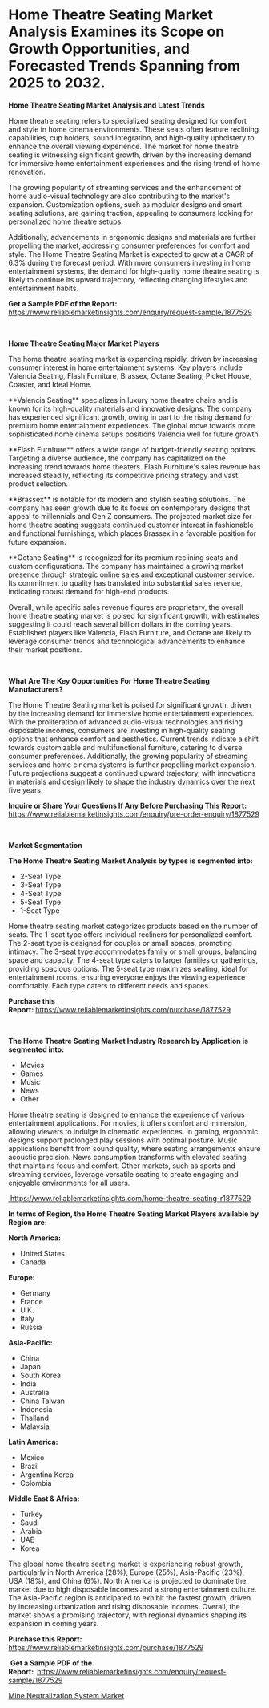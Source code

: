 <p><h1>Home Theatre Seating Market Analysis Examines its Scope on Growth Opportunities, and Forecasted Trends Spanning from 2025 to 2032.</h1></p><p><strong>Home Theatre Seating Market Analysis and Latest Trends</strong></p>
<p><p>Home theatre seating refers to specialized seating designed for comfort and style in home cinema environments. These seats often feature reclining capabilities, cup holders, sound integration, and high-quality upholstery to enhance the overall viewing experience. The market for home theatre seating is witnessing significant growth, driven by the increasing demand for immersive home entertainment experiences and the rising trend of home renovation. </p><p>The growing popularity of streaming services and the enhancement of home audio-visual technology are also contributing to the market's expansion. Customization options, such as modular designs and smart seating solutions, are gaining traction, appealing to consumers looking for personalized home theatre setups. </p><p>Additionally, advancements in ergonomic designs and materials are further propelling the market, addressing consumer preferences for comfort and style. The Home Theatre Seating Market is expected to grow at a CAGR of 6.3% during the forecast period. With more consumers investing in home entertainment systems, the demand for high-quality home theatre seating is likely to continue its upward trajectory, reflecting changing lifestyles and entertainment habits.</p></p>
<p><strong>Get a Sample PDF of the Report:&nbsp;</strong> <a href="https://www.reliablemarketinsights.com/enquiry/request-sample/1877529?utm_campaign=2252&utm_medium=2&utm_source=Github&utm_content=ia&utm_term=10042025&utm_id=home-theatre-seating">https://www.reliablemarketinsights.com/enquiry/request-sample/1877529</a></p>
<p>&nbsp;</p>
<p><strong>Home Theatre Seating Major Market Players</strong></p>
<p><p>The home theatre seating market is expanding rapidly, driven by increasing consumer interest in home entertainment systems. Key players include Valencia Seating, Flash Furniture, Brassex, Octane Seating, Picket House, Coaster, and Ideal Home.</p><p>**Valencia Seating** specializes in luxury home theatre chairs and is known for its high-quality materials and innovative designs. The company has experienced significant growth, owing in part to the rising demand for premium home entertainment experiences. The global move towards more sophisticated home cinema setups positions Valencia well for future growth.</p><p>**Flash Furniture** offers a wide range of budget-friendly seating options. Targeting a diverse audience, the company has capitalized on the increasing trend towards home theaters. Flash Furniture's sales revenue has increased steadily, reflecting its competitive pricing strategy and vast product selection.</p><p>**Brassex** is notable for its modern and stylish seating solutions. The company has seen growth due to its focus on contemporary designs that appeal to millennials and Gen Z consumers. The projected market size for home theatre seating suggests continued customer interest in fashionable and functional furnishings, which places Brassex in a favorable position for future expansion.</p><p>**Octane Seating** is recognized for its premium reclining seats and custom configurations. The company has maintained a growing market presence through strategic online sales and exceptional customer service. Its commitment to quality has translated into substantial sales revenue, indicating robust demand for high-end products.</p><p>Overall, while specific sales revenue figures are proprietary, the overall home theatre seating market is poised for significant growth, with estimates suggesting it could reach several billion dollars in the coming years. Established players like Valencia, Flash Furniture, and Octane are likely to leverage consumer trends and technological advancements to enhance their market positions.</p></p>
<p>&nbsp;</p>
<p><strong>What Are The Key Opportunities For Home Theatre Seating Manufacturers?</strong></p>
<p><p>The Home Theatre Seating market is poised for significant growth, driven by the increasing demand for immersive home entertainment experiences. With the proliferation of advanced audio-visual technologies and rising disposable incomes, consumers are investing in high-quality seating options that enhance comfort and aesthetics. Current trends indicate a shift towards customizable and multifunctional furniture, catering to diverse consumer preferences. Additionally, the growing popularity of streaming services and home cinema systems is further propelling market expansion. Future projections suggest a continued upward trajectory, with innovations in materials and design likely to shape the industry dynamics over the next five years.</p></p>
<p><strong>Inquire or Share Your Questions If Any Before Purchasing This Report:</strong> <a href="https://www.reliablemarketinsights.com/enquiry/pre-order-enquiry/1877529?utm_campaign=2252&utm_medium=2&utm_source=Github&utm_content=ia&utm_term=10042025&utm_id=home-theatre-seating">https://www.reliablemarketinsights.com/enquiry/pre-order-enquiry/1877529</a></p>
<p>&nbsp;</p>
<p><strong>Market Segmentation</strong></p>
<p><strong>The Home Theatre Seating Market Analysis by types is segmented into:</strong></p>
<p><ul><li>2-Seat Type</li><li>3-Seat Type</li><li>4-Seat Type</li><li>5-Seat Type</li><li>1-Seat Type</li></ul></p>
<p><p>Home theatre seating market categorizes products based on the number of seats. The 1-seat type offers individual recliners for personalized comfort. The 2-seat type is designed for couples or small spaces, promoting intimacy. The 3-seat type accommodates family or small groups, balancing space and capacity. The 4-seat type caters to larger families or gatherings, providing spacious options. The 5-seat type maximizes seating, ideal for entertainment rooms, ensuring everyone enjoys the viewing experience comfortably. Each type caters to different needs and spaces.</p></p>
<p><strong>Purchase this Report:&nbsp;</strong><a href="https://www.reliablemarketinsights.com/purchase/1877529?utm_campaign=2252&utm_medium=2&utm_source=Github&utm_content=ia&utm_term=10042025&utm_id=home-theatre-seating">https://www.reliablemarketinsights.com/purchase/1877529</a></p>
<p>&nbsp;</p>
<p><strong>The Home Theatre Seating Market Industry Research by Application is segmented into:</strong></p>
<p><ul><li>Movies</li><li>Games</li><li>Music</li><li>News</li><li>Other</li></ul></p>
<p><p>Home theatre seating is designed to enhance the experience of various entertainment applications. For movies, it offers comfort and immersion, allowing viewers to indulge in cinematic experiences. In gaming, ergonomic designs support prolonged play sessions with optimal posture. Music applications benefit from sound quality, where seating arrangements ensure acoustic precision. News consumption transforms with elevated seating that maintains focus and comfort. Other markets, such as sports and streaming services, leverage versatile seating to create engaging and enjoyable environments for all users.</p></p>
<p><a href="https://www.reliablemarketinsights.com/home-theatre-seating-r1877529?utm_campaign=2252&utm_medium=2&utm_source=Github&utm_content=ia&utm_term=10042025&utm_id=home-theatre-seating">&nbsp;https://www.reliablemarketinsights.com/home-theatre-seating-r1877529</a></p>
<p><strong>In terms of Region, the Home Theatre Seating Market Players available by Region are:</strong></p>
<p>
    <p> <strong> North America: </strong>
        <ul>
            <li>United States</li>
            <li>Canada</li>
        </ul>
        </p> 
    <p> <strong> Europe: </strong>
        <ul>
            <li>Germany</li>
            <li>France</li>
            <li>U.K.</li>
            <li>Italy</li>
            <li>Russia</li>
        </ul>
        </p> 
    <p> <strong> Asia-Pacific: </strong>
        <ul>
            <li>China</li>
            <li>Japan</li>
            <li>South Korea</li>
            <li>India</li>
            <li>Australia</li>
            <li>China Taiwan</li>
            <li>Indonesia</li>
            <li>Thailand</li>
            <li>Malaysia</li>
        </ul>
        </p> 
    <p> <strong> Latin America: </strong>
        <ul>
            <li>Mexico</li>
            <li>Brazil</li>
            <li>Argentina Korea</li>
            <li>Colombia</li>
        </ul>
        </p> 
    <p> <strong> Middle East & Africa: </strong>
        <ul>
            <li>Turkey</li>
            <li>Saudi</li>
            <li>Arabia</li>
            <li>UAE</li>
            <li>Korea</li>
        </ul>
    </p>
    </p>
<p><p>The global home theatre seating market is experiencing robust growth, particularly in North America (28%), Europe (25%), Asia-Pacific (23%), USA (18%), and China (6%). North America is projected to dominate the market due to high disposable incomes and a strong entertainment culture. The Asia-Pacific region is anticipated to exhibit the fastest growth, driven by increasing urbanization and rising disposable incomes. Overall, the market shows a promising trajectory, with regional dynamics shaping its expansion in coming years.</p></p>
<p><strong>Purchase this Report: </strong><a href="https://www.reliablemarketinsights.com/purchase/1877529?utm_campaign=2252&utm_medium=2&utm_source=Github&utm_content=ia&utm_term=10042025&utm_id=home-theatre-seating">https://www.reliablemarketinsights.com/purchase/1877529</a></p>
<p>&nbsp;<strong>Get a Sample PDF of the Report:&nbsp;&nbsp;</strong><a href="https://www.reliablemarketinsights.com/enquiry/request-sample/1877529?utm_campaign=2252&utm_medium=2&utm_source=Github&utm_content=ia&utm_term=10042025&utm_id=home-theatre-seating">https://www.reliablemarketinsights.com/enquiry/request-sample/1877529</a></p>
<p><strong></strong></p>
<p><p><a href="https://github.com/darouthiamnl/Market-Research-Report-List-1/blob/main/mine-neutralization-system-market.md?utm_campaign=2252&utm_medium=2&utm_source=Github&utm_content=ia&utm_term=10042025&utm_id=home-theatre-seating">Mine Neutralization System Market</a></p></p>